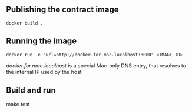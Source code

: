 Publishing the contract image
----------

`docker build .`

Running the image
---------

`docker run -e "url=http://docker.for.mac.localhost:8080" <IMAGE_ID>`


*docker.for.mac.localhost* is a special Mac-only DNS entry, that resolves to the internal IP used by the host


Build and run
--------

make test
